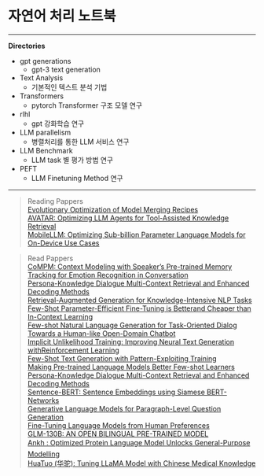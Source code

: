 # 자연어 처리 노트북
---
<b>Directories</b>
* gpt generations
  - gpt-3 text generation
* Text Analysis
  - 기본적인 텍스트 분석 기법
* Transformers
  - pytorch Transformer 구조 모델 연구
* rlhl
  - gpt 강화학습 연구
* LLM parallelism
  - 병렬처리를 통한 LLM 서비스 연구
* LLM Benchmark
  - LLM task 별 평가 방법 연구
* PEFT
  - LLM Finetuning Method 연구

---

> Reading Pappers \
[Evolutionary Optimization of Model Merging Recipes](https://arxiv.org/pdf/2403.13187) \
[AVATAR: Optimizing LLM Agents for Tool-Assisted Knowledge Retrieval](https://arxiv.org/pdf/2406.11200v2)\
[MobileLLM: Optimizing Sub-billion Parameter Language Models for On-Device Use Cases](https://arxiv.org/pdf/2402.14905)



> Read Pappers \
[CoMPM: Context Modeling with Speaker’s Pre-trained Memory Tracking for Emotion Recognition in Conversation](https://arxiv.org/pdf/2108.11626.pdf) \
[Persona-Knowledge Dialogue Multi-Context Retrieval and Enhanced Decoding Methods](https://arxiv.org/pdf/2207.13919.pdf)\
[Retrieval-Augmented Generation for Knowledge-Intensive NLP Tasks](https://arxiv.org/pdf/2005.11401.pdf)\
[Few-Shot Parameter-Efficient Fine-Tuning is Betterand Cheaper than In-Context Learning](https://arxiv.org/pdf/2205.05638.pdf)\
[Few-shot Natural Language Generation for Task-Oriented Dialog](https://aclanthology.org/2020.findings-emnlp.17.pdf)\
[Towards a Human-like Open-Domain Chatbot](https://arxiv.org/pdf/2001.09977.pdf)\
[Implicit Unlikelihood Training: Improving Neural Text Generation withReinforcement Learning](https://arxiv.org/pdf/2101.04229.pdf)\
[Few-Shot Text Generation with Pattern-Exploiting Training](https://aclanthology.org/2021.emnlp-main.32.pdf)\
[Making Pre-trained Language Models Better Few-shot Learners](https://aclanthology.org/2021.acl-long.295.pdf)\
[Persona-Knowledge Dialogue Multi-Context Retrieval and Enhanced Decoding Methods](https://arxiv.org/pdf/2207.13919.pdf)\
[Sentence-BERT: Sentence Embeddings using Siamese BERT-Networks](https://arxiv.org/pdf/1908.10084.pdf)\
[Generative Language Models for Paragraph-Level Question Generation](https://arxiv.org/pdf/2210.03992v3.pdf)\
[Fine-Tuning Language Models from Human Preferences](https://arxiv.org/pdf/1909.08593v2.pdf) \
[GLM-130B: AN OPEN BILINGUAL PRE-TRAINED MODEL](https://arxiv.org/pdf/2210.02414v1.pdf) \
[Ankh : Optimized Protein Language Model Unlocks General-Purpose Modelling](https://arxiv.org/ftp/arxiv/papers/2301/2301.06568.pdf)\
[HuaTuo (华驼): Tuning LLaMA Model with Chinese Medical Knowledge](https://arxiv.org/pdf/2304.06975v1.pdf)
